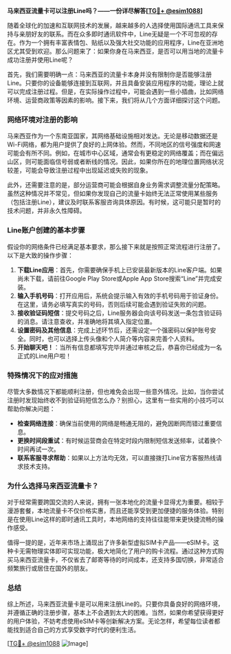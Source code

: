 **马来西亚流量卡可以注册Line吗？——一份详尽解答[[TG💪+ @esim1088](https://t.me/s/esim1088)]**

随着全球化的加速和互联网技术的发展，越来越多的人选择使用国际通讯工具来保持与亲朋好友的联系。而在众多即时通讯软件中，Line无疑是一个不可忽视的存在。作为一个拥有丰富表情包、贴纸以及强大社交功能的应用程序，Line在亚洲地区尤其受到欢迎。那么问题来了：如果你身在马来西亚，是否可以用当地的流量卡成功注册并使用Line呢？

首先，我们需要明确一点：马来西亚的流量卡本身并没有限制你是否能够注册Line。只要你的设备能够连接到互联网，并且具备安装应用程序的功能，理论上就可以完成注册过程。但是，在实际操作过程中，可能会遇到一些小插曲，比如网络环境、运营商政策等因素的影响。接下来，我们将从几个方面详细探讨这个问题。

### 网络环境对注册的影响

马来西亚作为一个东南亚国家，其网络基础设施相对发达。无论是移动数据还是Wi-Fi网络，都为用户提供了良好的上网体验。然而，不同地区的信号强度和网速可能会有所不同。例如，在城市中心区域，通常会有更稳定的网络覆盖；而在偏远山区，则可能面临信号弱或者断线的情况。因此，如果你所在的地理位置网络状况较差，可能会导致注册过程中出现延迟或失败的现象。

此外，还需要注意的是，部分运营商可能会根据自身业务需求调整流量分配策略。虽然这种情况并不常见，但如果你发现自己的流量卡始终无法正常使用某些服务（包括注册Line），建议及时联系客服咨询具体原因。有时候，这可能只是暂时的技术问题，并非永久性障碍。

### Line账户创建的基本步骤

假设你的网络条件已经满足基本要求，那么接下来就是按照正常流程进行注册了。以下是大致的操作步骤：

1. **下载Line应用**：首先，你需要确保手机上已安装最新版本的Line客户端。如果尚未下载，请前往Google Play Store或Apple App Store搜索“Line”并完成安装。
2. **输入手机号码**：打开应用后，系统会提示输入有效的手机号码用于验证身份。在这里，请务必填写真实的号码，否则后续可能会遇到验证失败的问题。
3. **接收验证码短信**：提交号码之后，Line服务器会向该号码发送一条包含验证码的消息。请注意查收，并准确地将其填入指定位置。
4. **设置密码及其他信息**：完成上述环节后，还需设定一个强密码以保护账号安全。同时，也可以选择上传头像和个人简介等内容来完善个人资料。
5. **开始聊天吧！**：当所有信息都填写完毕并通过审核之后，恭喜你已经成为一名正式的Line用户啦！

### 特殊情况下的应对措施

尽管大多数情况下都能顺利注册，但也难免会出现一些意外情况。比如，当你尝试注册时发现始终收不到验证码短信怎么办？别担心，这里有一些实用的小技巧可以帮助你解决问题：

- **检查网络连接**：确保当前使用的网络是畅通无阻的，避免因断网而错过重要信息。
- **更换时间段重试**：有时候运营商会在特定时段内限制短信发送频率，试着换个时间再试一次。
- **联系客服寻求帮助**：如果以上方法均无效，可以直接拨打Line官方客服热线请求技术支持。

### 为什么选择马来西亚流量卡？

对于经常需要跨国交流的人来说，拥有一张本地化的流量卡显得尤为重要。相较于漫游套餐，本地流量卡不仅价格实惠，而且还能享受到更加便捷的服务体验。特别是在使用Line这样的即时通讯工具时，本地网络的支持往往能带来更快捷流畅的操作感受。

值得一提的是，近年来市场上涌现出了许多新型虚拟SIM卡产品——eSIM卡。这种卡无需物理实体即可实现功能，极大地简化了用户的购卡流程。通过这种方式购买马来西亚流量卡，不仅省去了邮寄等待的时间成本，还支持多国切换，非常适合频繁旅行或居住在国外的朋友。

### 总结

综上所述，马来西亚流量卡是可以用来注册Line的。只要你具备良好的网络环境，并遵循正确的注册步骤，基本上不会遇到太大的困难。当然，如果你希望获得更好的用户体验，不妨考虑使用eSIM卡等创新解决方案。无论怎样，希望每位读者都能找到适合自己的方式享受数字时代的便利生活。

[[TG💪+ @esim1088](https://t.me/s/esim1088) ![Image](https://i.postimg.cc/4NQfJmqS/Snipaste-2025-05-13-00-14-12.png)]